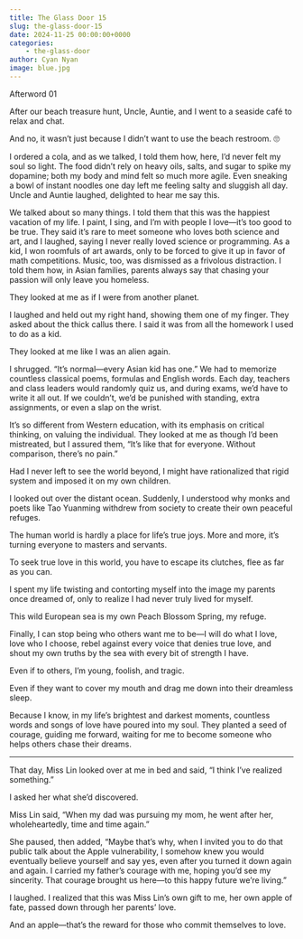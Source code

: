 ```yaml
---
title: The Glass Door 15
slug: the-glass-door-15
date: 2024-11-25 00:00:00+0000
categories:
    - the-glass-door
author: Cyan Nyan
image: blue.jpg
---
```

Afterword 01

After our beach treasure hunt, Uncle, Auntie, and I went to a seaside café to relax and chat.

And no, it wasn’t just because I didn’t want to use the beach restroom. 🙄

I ordered a cola, and as we talked, I told them how, here, I’d never felt my soul so light. The food didn’t rely on heavy oils, salts, and sugar to spike my dopamine; both my body and mind felt so much more agile. Even sneaking a bowl of instant noodles one day left me feeling salty and sluggish all day. Uncle and Auntie laughed, delighted to hear me say this.

We talked about so many things. I told them that this was the happiest vacation of my life. I paint, I sing, and I’m with people I love—it’s too good to be true. They said it’s rare to meet someone who loves both science and art, and I laughed, saying I never really loved science or programming. As a kid, I won roomfuls of art awards, only to be forced to give it up in favor of math competitions. Music, too, was dismissed as a frivolous distraction. I told them how, in Asian families, parents always say that chasing your passion will only leave you homeless.

They looked at me as if I were from another planet.

I laughed and held out my right hand, showing them one of my finger. They asked about the thick callus there. I said it was from all the homework I used to do as a kid.

They looked at me like I was an alien again.

I shrugged. “It’s normal—every Asian kid has one.” We had to memorize countless classical poems, formulas and English words. Each day, teachers and class leaders would randomly quiz us, and during exams, we’d have to write it all out. If we couldn’t, we’d be punished with standing, extra assignments, or even a slap on the wrist.

It’s so different from Western education, with its emphasis on critical thinking, on valuing the individual. They looked at me as though I’d been mistreated, but I assured them, “It’s like that for everyone. Without comparison, there’s no pain.”

Had I never left to see the world beyond, I might have rationalized that rigid system and imposed it on my own children.

I looked out over the distant ocean. Suddenly, I understood why monks and poets like Tao Yuanming withdrew from society to create their own peaceful refuges.

The human world is hardly a place for life’s true joys. More and more, it’s turning everyone to masters and servants.

To seek true love in this world, you have to escape its clutches, flee as far as you can.

I spent my life twisting and contorting myself into the image my parents once dreamed of, only to realize I had never truly lived for myself.

This wild European sea is my own Peach Blossom Spring, my refuge.

Finally, I can stop being who others want me to be—I will do what I love, love who I choose, rebel against every voice that denies true love, and shout my own truths by the sea with every bit of strength I have.

Even if to others, I’m young, foolish, and tragic.

Even if they want to cover my mouth and drag me down into their dreamless sleep.

Because I know, in my life’s brightest and darkest moments, countless words and songs of love have poured into my soul. They planted a seed of courage, guiding me forward, waiting for me to become someone who helps others chase their dreams.

---

That day, Miss Lin looked over at me in bed and said, “I think I’ve realized something.”

I asked her what she’d discovered.

Miss Lin said, “When my dad was pursuing my mom, he went after her, wholeheartedly, time and time again.”

She paused, then added, “Maybe that’s why, when I invited you to do that public talk about the Apple vulnerability, I somehow knew you would eventually believe yourself and say yes, even after you turned it down again and again. I carried my father’s courage with me, hoping you’d see my sincerity. That courage brought us here—to this happy future we’re living.”

I laughed. I realized that this was Miss Lin’s own gift to me, her own apple of fate, passed down through her parents’ love.

And an apple—that’s the reward for those who commit themselves to love.